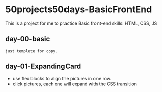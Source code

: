 # 50projects50days-BasicFrontEnd

This is a project for me to practice Basic front-end skills: HTML, CSS, JS

## day-00-basic

    just templete for copy.

## day-01-ExpandingCard

- use flex blocks to align the pictures in one row.
- click pictures, each one will expand with the CSS transition
